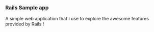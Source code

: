 ### Rails Sample app

A simple web application that I use to explore the awesome features provided by Rails !
